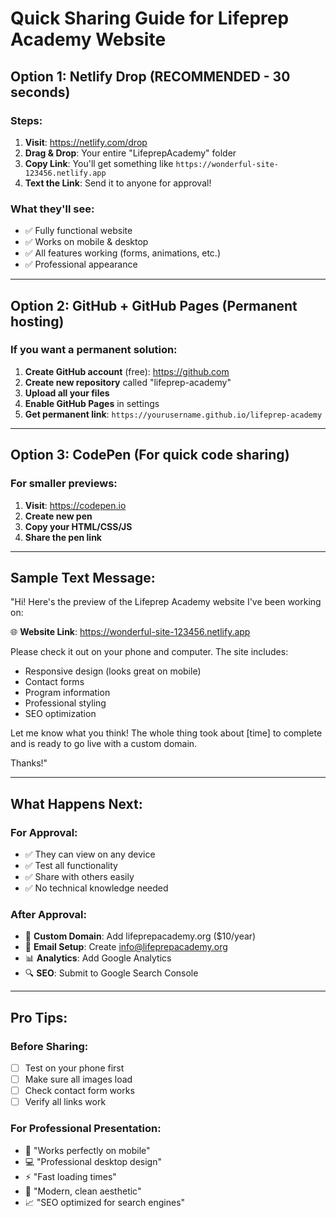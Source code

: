 # Quick Sharing Guide for Lifeprep Academy Website

## Option 1: Netlify Drop (RECOMMENDED - 30 seconds)

### Steps:
1. **Visit**: https://netlify.com/drop
2. **Drag & Drop**: Your entire "LifeprepAcademy" folder
3. **Copy Link**: You'll get something like `https://wonderful-site-123456.netlify.app`
4. **Text the Link**: Send it to anyone for approval!

### What they'll see:
- ✅ Fully functional website
- ✅ Works on mobile & desktop
- ✅ All features working (forms, animations, etc.)
- ✅ Professional appearance

---

## Option 2: GitHub + GitHub Pages (Permanent hosting)

### If you want a permanent solution:
1. **Create GitHub account** (free): https://github.com
2. **Create new repository** called "lifeprep-academy"
3. **Upload all your files**
4. **Enable GitHub Pages** in settings
5. **Get permanent link**: `https://yourusername.github.io/lifeprep-academy`

---

## Option 3: CodePen (For quick code sharing)

### For smaller previews:
1. **Visit**: https://codepen.io
2. **Create new pen**
3. **Copy your HTML/CSS/JS**
4. **Share the pen link**

---

## Sample Text Message:

"Hi! Here's the preview of the Lifeprep Academy website I've been working on: 

🌐 **Website Link**: https://wonderful-site-123456.netlify.app

Please check it out on your phone and computer. The site includes:
- Responsive design (looks great on mobile)
- Contact forms
- Program information
- Professional styling
- SEO optimization

Let me know what you think! The whole thing took about [time] to complete and is ready to go live with a custom domain.

Thanks!"

---

## What Happens Next:

### For Approval:
- ✅ They can view on any device
- ✅ Test all functionality
- ✅ Share with others easily
- ✅ No technical knowledge needed

### After Approval:
- 🚀 **Custom Domain**: Add lifeprepacademy.org ($10/year)
- 📧 **Email Setup**: Create info@lifeprepacademy.org
- 📊 **Analytics**: Add Google Analytics
- 🔍 **SEO**: Submit to Google Search Console

---

## Pro Tips:

### Before Sharing:
- [ ] Test on your phone first
- [ ] Make sure all images load
- [ ] Check contact form works
- [ ] Verify all links work

### For Professional Presentation:
- 📱 "Works perfectly on mobile"
- 💻 "Professional desktop design"
- ⚡ "Fast loading times"
- 🎨 "Modern, clean aesthetic"
- 📈 "SEO optimized for search engines"
